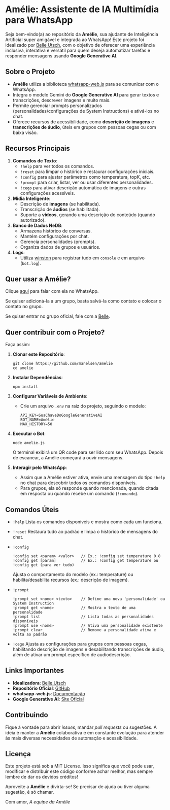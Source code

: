 # Amélie: Assistente de IA Multimídia para WhatsApp

Seja bem-vindo(a) ao repositório da **Amélie**, sua ajudante de Inteligência Artificial super amigável e integrada ao WhatsApp! Este projeto foi idealizado por [Belle Utsch](https://beacons.ai/belleutsch), com o objetivo de oferecer uma experiência inclusiva, interativa e versátil para quem deseja automatizar tarefas e responder mensagens usando **Google Generative AI**.

## Sobre o Projeto

- **Amélie** utiliza a biblioteca [whatsapp-web.js](https://github.com/pedroslopez/whatsapp-web.js) para se comunicar com o WhatsApp.
- Integra o modelo Gemini do **Google Generative AI** para gerar textos e transcrições, descrever imagens e muito mais.
- Permite gerenciar prompts personalizados (personalidades/configurações de System Instructions) e ativá-los no chat.
- Oferece recursos de acessibilidade, como **descrição de imagens** e **transcrições de áudio**, úteis em grupos com pessoas cegas ou com baixa visão.

## Recursos Principais

1. **Comandos de Texto**:
   - `!help` para ver todos os comandos.
   - `!reset` para limpar o histórico e restaurar configurações iniciais.
   - `!config` para ajustar parâmetros como temperatura, topK, etc.
   - `!prompt` para criar, listar, ver ou usar diferentes personalidades.
   - `!cego` para ativar descrição automática de imagens e outras configurações acessíveis.
2. **Mídia Inteligente**:
   - Descrição de **imagens** (se habilitada).
   - Transcrição de **áudios** (se habilitada).
   - Suporte a **vídeos**, gerando uma descrição do conteúdo (quando autorizado).
3. **Banco de Dados NeDB**:
   - Armazena histórico de conversas.
   - Mantém configurações por chat.
   - Gerencia personalidades (prompts).
   - Organiza dados de grupos e usuários.
4. **Logs**:
   - Utiliza [winston](https://github.com/winstonjs/winston) para registrar tudo em `console` e em arquivo (`bot.log`).

## Quer usar a Amélie?

Clique [aqui](http://wa.me/5531993340000) para falar com ela no WhatsApp.

Se quiser adicioná-la a um grupo, basta salvá-la como contato e colocar o contato no grupo.

Se quiser entrar no grupo oficial, fale com a [Belle](https://wa.me/5531983863448).

## Quer contribuir com o Projeto?

Faça assim:

1. **Clonar este Repositório**:

   ```
   git clone https://github.com/manelsen/amelie
   cd amelie
   ```

2. **Instalar Dependências**:

   ```
   npm install
   ```

3. **Configurar Variáveis de Ambiente**:

   - Crie um arquivo `.env` na raiz do projeto, seguindo o modelo:

     ```
     API_KEY=SuaChaveDoGoogleGenerativeAI
     BOT_NAME=Amélie
     MAX_HISTORY=50
     ```

4. **Executar o Bot**:

   ```
   node amelie.js
   ```

   O terminal exibirá um QR code para ser lido com seu WhatsApp. Depois de escanear, a Amélie começará a ouvir mensagens.

5. **Interagir pelo WhatsApp**:

   - Assim que a Amélie estiver ativa, envie uma mensagem do tipo `!help` no chat para descobrir todos os comandos disponíveis.
   - Para grupos, ela só responde quando mencionada, quando citada em resposta ou quando recebe um comando (`!comando`).

## Comandos Úteis

- `!help` Lista os comandos disponíveis e mostra como cada um funciona.

- `!reset` Restaura tudo ao padrão e limpa o histórico de mensagens do chat.

- `!config`

  ```
  !config set <param> <valor>   // Ex.: !config set temperature 0.8
  !config get [param]           // Ex.: !config get temperature ou !config get (para ver tudo)
  ```

  Ajusta o comportamento do modelo (ex.: temperature) ou habilita/desabilita recursos (ex.: descrição de imagem).

- `!prompt`

  ```
  !prompt set <nome> <texto>    // Define uma nova 'personalidade' ou System Instruction
  !prompt get <nome>            // Mostra o texto de uma personalidade
  !prompt list                  // Lista todas as personalidades disponíveis
  !prompt use <nome>            // Ativa uma personalidade existente
  !prompt clear                 // Remove a personalidade ativa e volta ao padrão
  ```

- `!cego` Ajusta as configurações para grupos com pessoas cegas, habilitando descrição de imagens e desabilitando transcrições de áudio, além de ativar um prompt específico de audiodescrição.

## Links Importantes

- **Idealizadora**: [Belle Utsch](https://beacons.ai/belleutsch)
- **Repositório Oficial**: [GitHub](https://github.com/manelsen/amelie)
- **whatsapp-web.js**: [Documentação](https://github.com/pedroslopez/whatsapp-web.js)
- **Google Generative AI**: [Site Oficial](https://ai.google/tools)

## Contribuindo

Fique à vontade para abrir *issues*, mandar *pull requests* ou sugestões. A ideia é manter a **Amélie** colaborativa e em constante evolução para atender às mais diversas necessidades de automação e acessibilidade.

## Licença

Este projeto está sob a MIT License. Isso significa que você pode usar, modificar e distribuir este código conforme achar melhor, mas sempre lembre de dar os devidos créditos!

Aproveite a **Amélie** e divirta-se! Se precisar de ajuda ou tiver alguma sugestão, é só chamar.

Com amor, *A equipe da Amélie*
